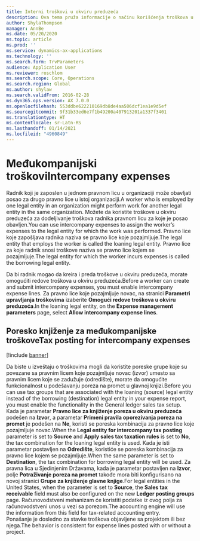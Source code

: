 ```yaml
---
title: Interni troškovi u okviru preduzeća
description: Ova tema pruža informacije o načinu korišćenja troškova u okviru preduzeća za dodeljivanje troškova radnika pravnom licu za koje je posao obavljen.
author: ShylaThompson
manager: AnnBe
ms.date: 05/20/2020
ms.topic: article
ms.prod: ''
ms.service: dynamics-ax-applications
ms.technology: ''
ms.search.form: TrvParameters
audience: Application User
ms.reviewer: roschlom
ms.search.scope: Core, Operations
ms.search.region: Global
ms.author: shylaw
ms.search.validFrom: 2016-02-28
ms.dyn365.ops.version: AX 7.0.0
ms.openlocfilehash: 553ddbe622210169db8de4aa506dcf1ea1e9d5ef
ms.sourcegitcommit: 9f31b33ed6e7f1b49200a407913201a1337f3401
ms.translationtype: HT
ms.contentlocale: sr-Latn-RS
ms.lasthandoff: 01/14/2021
ms.locfileid: "4960849"
---
```

# <a name="intercompany-expenses"></a><span data-ttu-id="6318d-103">Međukompanijski troškovi</span><span class="sxs-lookup"><span data-stu-id="6318d-103">Intercompany expenses</span></span>

<span data-ttu-id="6318d-104">Radnik koji je zaposlen u jednom pravnom licu u organizaciji može obavljati posao za drugo pravno lice u istoj organizaciji.</span><span class="sxs-lookup"><span data-stu-id="6318d-104">A worker who is employed by one legal entity in an organization might perform work for another legal entity in the same organization.</span></span> <span data-ttu-id="6318d-105">Možete da koristite troškove u okviru preduzeća za dodeljivanje troškova radnika pravnom licu za koje je posao obavljen.</span><span class="sxs-lookup"><span data-stu-id="6318d-105">You can use intercompany expenses to assign the worker’s expenses to the legal entity for which the  work was performed.</span></span> <span data-ttu-id="6318d-106">Pravno lice koje zapošljava radnika naziva se pravno lice koje pozajmljuje.</span><span class="sxs-lookup"><span data-stu-id="6318d-106">The legal entity that employs the worker is called the loaning legal entity.</span></span> <span data-ttu-id="6318d-107">Pravno lice za koje radnik snosi troškove naziva se pravno lice kojem se pozajmljuje.</span><span class="sxs-lookup"><span data-stu-id="6318d-107">The legal entity for which the worker incurs expenses is called the borrowing legal entity.</span></span> 

<span data-ttu-id="6318d-108">Da bi radnik mogao da kreira i preda troškove u okviru preduzeća, morate omogućiti redove troškova u okviru preduzeća.</span><span class="sxs-lookup"><span data-stu-id="6318d-108">Before a worker can create and submit intercompany expenses, you must enable intercompany expense lines.</span></span> <span data-ttu-id="6318d-109">Za pravno lice koje pozajmljuje novac, na stranici **Parametri upravljanja troškovima** izaberite **Omogući redove troškova u okviru preduzeća**.</span><span class="sxs-lookup"><span data-stu-id="6318d-109">In the loaning legal entity, on the **Expense management parameters** page, select **Allow intercompany expense lines**.</span></span> 

## <a name="tax-posting-for-intercompany-expenses"></a><span data-ttu-id="6318d-110">Poresko knjiženje za međukompanijske troškove</span><span class="sxs-lookup"><span data-stu-id="6318d-110">Tax posting for intercompany expenses</span></span>

[!include [banner](../includes/banner.md)]

<span data-ttu-id="6318d-111">Da biste u izveštaju o troškovima mogli da koristite poreske grupe koje su povezane sa pravnim licem koje pozajmljuje novac (izvor) umesto sa pravnim licem koje se zadužuje (odredište), morate da omogućite funkcionalnost u podešavanju poreza na promet u glavnoj knjizi.</span><span class="sxs-lookup"><span data-stu-id="6318d-111">Before you can use tax groups that are associated with the loaning (source) legal entity instead of the borrowing (destination) legal entity in your expense report, you must enable the functionality in the General ledger sales tax setup.</span></span> <span data-ttu-id="6318d-112">Kada je parametar **Pravno lice za knjiženje poreza u okviru preduzeća** podešen na **Izvor**, a parametar **Primeni pravila oporezivanja poreza na promet** je podešen na **Ne**, koristi se poreska kombinacija za pravno lice koje pozajmljuje novac.</span><span class="sxs-lookup"><span data-stu-id="6318d-112">When the **Legal entity for intercompany tax posting** parameter is set to **Source** and **Apply sales tax taxation rules** is set to **No**, the tax combination for the loaning legal entity is used.</span></span> <span data-ttu-id="6318d-113">Kada je isti parametar postavljen na **Odredište**, koristiće se poreska kombinacija za pravno lice kojem se pozajmljuje.</span><span class="sxs-lookup"><span data-stu-id="6318d-113">When the same parameter is set to **Destination**, the tax combination for borrowing legal entity will be used.</span></span> <span data-ttu-id="6318d-114">Za pravna lica u Sjedinjenim Državama, kada je parametar postavljen na **Izvor**, polje **Potraživanje poreza na promet** takođe mora biti konfigurisano na novoj stranici **Grupe za knjiženje glavne knjige**.</span><span class="sxs-lookup"><span data-stu-id="6318d-114">For legal entities in the United States, when the parameter is set to **Source**, the **Sales tax receivable** field must also be configured on the new **Ledger posting groups** page.</span></span> <span data-ttu-id="6318d-115">Računovodstveni mehanizam će koristiti podatke iz ovog polja za računovodstveni unos u vezi sa porezom.</span><span class="sxs-lookup"><span data-stu-id="6318d-115">The accounting engine will use the information from this field for tax-related accounting entry.</span></span>   
<span data-ttu-id="6318d-116">Ponašanje je dosledno za stavke troškova objavljene sa projektom ili bez njega.</span><span class="sxs-lookup"><span data-stu-id="6318d-116">The behavior is consistent for expense lines posted with or without a project.</span></span>  
